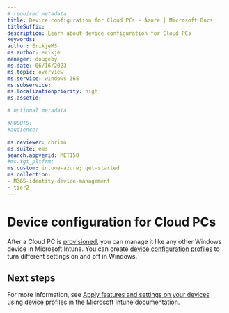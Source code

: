 ```yaml
---
# required metadata
title: Device configuration for Cloud PCs - Azure | Microsoft Docs
titleSuffix:
description: Learn about device configuration for Cloud PCs
keywords:
author: ErikjeMS  
ms.author: erikje
manager: dougeby
ms.date: 06/16/2023
ms.topic: overview
ms.service: windows-365
ms.subservice:
ms.localizationpriority: high
ms.assetid: 

# optional metadata

#ROBOTS:
#audience:

ms.reviewer: chrimo
ms.suite: ems
search.appverid: MET150
#ms.tgt_pltfrm:
ms.custom: intune-azure; get-started
ms.collection:
- M365-identity-device-management
- tier2
---
```


# Device configuration for Cloud PCs

After a Cloud PC is [provisioned](provisioning.md), you can manage it like any other Windows device in Microsoft Intune. You can create [device configuration profiles](/mem/intune/configuration/device-profiles) to turn different settings on and off in Windows.

<!-- ########################## -->
## Next steps

For more information, see [Apply features and settings on your devices using device profiles](/mem/intune/configuration/device-profiles) in the Microsoft Intune documentation.
